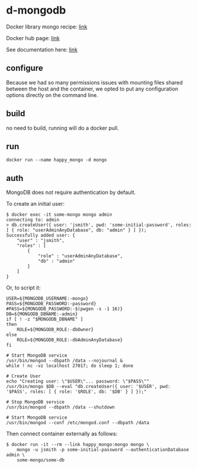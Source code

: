 # d-mongodb

Docker library mongo recipe: [link](https://github.com/docker-library/mongo)

Docker hub page: [link](https://hub.docker.com/_/mongo/)

See documentation here: [link](https://github.com/docker-library/docs/tree/master/mongo)

## configure

Because we had so many permissions issues with mounting files 
shared between the host and the container, we opted to put
any configuration options directly on the command line.

## build

no need to build, running will do a docker pull.

## run

```
docker run --name happy_mongo -d mongo
```

## auth

MongoDB does not require authentication by default.

To create an initial user:

```
$ docker exec -it some-mongo mongo admin
connecting to: admin
> db.createUser({ user: 'jsmith', pwd: 'some-initial-password', roles: [ { role: "userAdminAnyDatabase", db: "admin" } ] });
Successfully added user: {
    "user" : "jsmith",
    "roles" : [
        {
            "role" : "userAdminAnyDatabase",
            "db" : "admin"
        }
    ]
}
```

Or, to script it:

```
USER=${MONGODB_USERNAME:-mongo}
PASS=${MONGODB_PASSWORD:-password}
#PASS=${MONGODB_PASSWORD:-$(pwgen -s -1 16)}
DB=${MONGODB_DBNAME:-admin}
if [ ! -z "$MONGODB_DBNAME" ]
then
    ROLE=${MONGODB_ROLE:-dbOwner}
else
    ROLE=${MONGODB_ROLE:-dbAdminAnyDatabase}
fi

# Start MongoDB service
/usr/bin/mongod --dbpath /data --nojournal &
while ! nc -vz localhost 27017; do sleep 1; done

# Create User
echo "Creating user: \"$USER\"... password: \"$PASS\""
/usr/bin/mongo $DB --eval "db.createUser({ user: '$USER', pwd: '$PASS', roles: [ { role: '$ROLE', db: '$DB' } ] });"

# Stop MongoDB service
/usr/bin/mongod --dbpath /data --shutdown

# Start MongoDB service
/usr/bin/mongod --conf /etc/mongod.conf --dbpath /data 
```

Then connect container externally as follows:

```
$ docker run -it --rm --link happy_mongo:mongo mongo \
	mongo -u jsmith -p some-initial-password --authenticationDatabase admin \
	some-mongo/some-db
```

